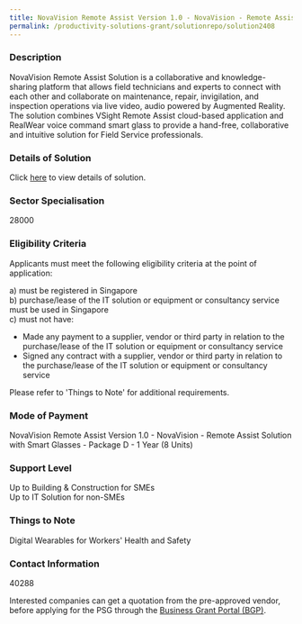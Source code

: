 ```yaml
---
title: NovaVision Remote Assist Version 1.0 - NovaVision - Remote Assist Solution with Smart Glasses - Package D - 1 Year (8 Units)
permalink: /productivity-solutions-grant/solutionrepo/solution2408
---
```


### Description

NovaVision Remote Assist Solution is a collaborative and knowledge-sharing platform that allows field technicians and experts to connect with each other and collaborate on maintenance, repair, invigilation, and inspection operations via live video, audio powered by Augmented Reality. The solution combines VSight Remote Assist cloud-based application and RealWear voice command smart glass to provide a hand-free, collaborative and intuitive solution for Field Service professionals.

### Details of Solution

Click <a href='Engage Nova Pte Ltd' target='_blank' rel='noopener'>here</a> to view details of solution.

### Sector Specialisation

 28000 

### Eligibility Criteria

Applicants must meet the following eligibility criteria at the point of application:

a) must be registered in Singapore <br>
b) purchase/lease of the IT solution or equipment or consultancy service must be used in Singapore <br>
c) must not have:
- Made any payment to a supplier, vendor or third party in relation to the purchase/lease of the IT solution or equipment or consultancy service
- Signed any contract with a supplier, vendor or third party in relation to the purchase/lease of the IT solution or equipment or consultancy service

Please refer to 'Things to Note' for additional requirements.

### Mode of Payment
NovaVision Remote Assist Version 1.0 - NovaVision - Remote Assist Solution with Smart Glasses - Package D - 1 Year (8 Units)

### Support Level
Up to Building & Construction for SMEs <br>
Up to IT Solution for non-SMEs

### Things to Note
Digital Wearables for Workers' Health and Safety

### Contact Information
40288

Interested companies can get a quotation from the pre-approved vendor, before applying for the PSG through the <a target='_blank' rel='noopener' href='https://www.businessgrants.gov.sg/'>Business Grant Portal (BGP)</a>.
